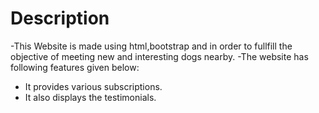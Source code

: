 # Description
-This Website is made using html,bootstrap and in order to fullfill the objective of meeting new and interesting dogs nearby.
-The website has following features given below:
  - It provides various subscriptions.
  - It also displays the testimonials.  
